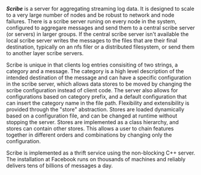 ***Scribe*** is a server for aggregating streaming log data. It is designed to scale
to a very large number of nodes and be robust to network and node failures.
There is a scribe server runing on every node in the system, configured to
aggregare messages and send them to a central scribe server (or servers) in
larger groups. If the central scribe server isn't available the local scribe
server writes the messages to the files that are their final destination,
typically on an nfs filer or a distributed filesystem, or send them to another
layer scribe servers.

Scribe is unique in that clients log entries consisiting of two strings, a
category and a message. The category is a high level description of the
intended destination of the message and can have a specific configuration in
the scribe server, which allows data stores to be moved by changing the scribe
configuration instead of client code. The server also allows for
configurations based on category prefix, and a default configuration that can
insert the category name in the file path. Flexibility and extensibility is
provided through the "store" abstraction. Stores are loaded dynamically based
on a configuration file, and can be changed at runtime without stopping the
server. Stores are implemented as a class hierarchy, and stores can contain
other stores. This allows a user to chain features together in different
orders and combinations by changing only the configuration.

Scribe is implemented as a thrift service using the non-blocking C++ server.
The installation at Facebook runs on thousands of machines and reliably
delivers tens of billions of messages a day.
